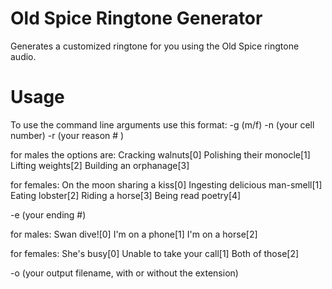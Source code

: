 Old Spice Ringtone Generator
===============

Generates a customized ringtone for you using the Old Spice ringtone audio.

Usage
===============
To use the command line arguments use this format:
-g (m/f)
-n (your cell number)
-r (your reason # )

for males the options are:
Cracking walnuts[0]
Polishing their monocle[1]
Lifting weights[2]
Building an orphanage[3]

for females:
On the moon sharing a kiss[0]
Ingesting delicious man-smell[1]
Eating lobster[2]
Riding a horse[3]
Being read poetry[4]

-e (your ending #)

for males:
Swan dive![0]
I'm on a phone[1]
I'm on a horse[2]

for females:
She's busy[0]
Unable to take your call[1]
Both of those[2]

-o (your output filename, with or without the extension)
